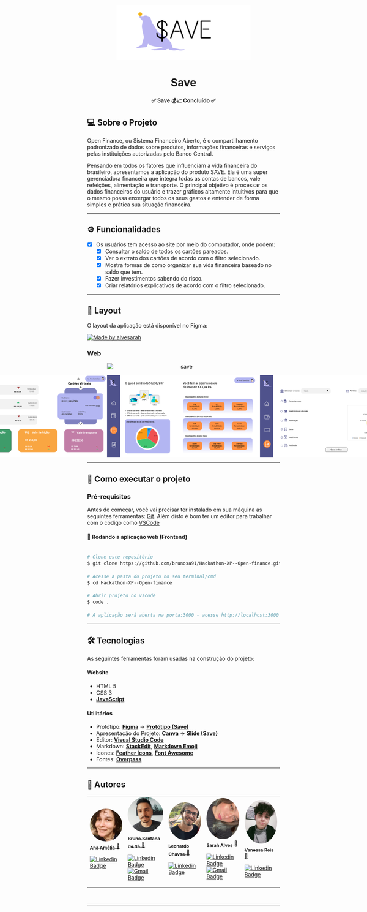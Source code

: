 <p align="center">
    <img src="./src/assets/img/logo_save.png" width="350" title="logo">
</p>
<h1 align="center">Save</h1>

<h4 align="center"> 
	✅  Save 💰📈 Concluído  ✅
</h4>


## 💻 Sobre o Projeto
Open Finance, ou Sistema Financeiro Aberto, é o compartilhamento padronizado de dados sobre produtos, informações financeiras e serviços pelas instituições autorizadas pelo Banco Central. 

Pensando em todos os fatores que influenciam a vida financeira do brasileiro, apresentamos a aplicação do produto SAVE. Ela é uma super gerenciadora financeira que integra todas as contas de bancos, vale refeições, alimentação e transporte. O principal objetivo é processar os dados financeiros do usuário e trazer gráficos altamente intuitivos para que o mesmo possa enxergar todos os seus gastos e entender de forma simples e prática sua situação financeira.

---
## ⚙️ Funcionalidades
- [x] Os usuários tem acesso ao site por meio do computador, onde podem:
    - [x] Consultar o saldo de todos os cartões pareados.
    - [x] Ver o extrato dos cartões de acordo com o filtro selecionado.
    - [x] Mostra formas de como organizar sua vida financeira baseado no saldo que tem.
    - [x] Fazer investimentos sabendo do risco.
    - [x] Criar relatórios explicativos de acordo com o filtro selecionado.

---

## 🎨 Layout

O layout da aplicação está disponível no Figma:

<a href="https://www.figma.com/file/glVmISlSPJXR0VMUSw8nbO/Untitled?node-id=0%3A1">
  <img alt="Made by alvesarah" src="https://img.shields.io/badge/Acessar%20Layout%20-Figma-%2304D361">
</a>

### Web
<!-- PRINT dO SITE NO COMPUTADOR -->
<p align="center" style="display: flex; align-items: flex-start; justify-content: center;">
  <img alt="save" title="#save" src="./assets/img/pagina-introducao.png" width="400px">
</p>
<p align="center" style="display: flex; align-items: flex-start; justify-content: center;">
  <img alt="save" title="#save" src="./src/assets/img/pagina_login.png" width="400px">
  <img alt="save" title="#save" src="./src/assets/img/pagina_inicial.png" width="400px">
  <img alt="save" title="#save" src="./src/assets/img/investimento.png" width="400px">
  <img alt="save" title="#save" src="./src/assets/img/relatorios.png" width="400px">
  <img alt="save" title="#save" src="./src/assets/img/carteira.png" width="400px">
</p>

---

## 🚀 Como executar o projeto

### Pré-requisitos

Antes de começar, você vai precisar ter instalado em sua máquina as seguintes ferramentas:
[Git](https://git-scm.com). 
Além disto é bom ter um editor para trabalhar com o código como [VSCode](https://code.visualstudio.com/)

#### 🧭 Rodando a aplicação web (Frontend)

```bash

# Clone este repositório
$ git clone https://github.com/brunosa91/Hackathon-XP--Open-finance.git

# Acesse a pasta do projeto no seu terminal/cmd
$ cd Hackathon-XP--Open-finance

# Abrir projeto no vscode
$ code .

# A aplicação será aberta na porta:3000 - acesse http://localhost:3000

```

---

## 🛠 Tecnologias

As seguintes ferramentas foram usadas na construção do projeto:

#### **Website**

-   HTML 5
-   CSS 3
-   **[JavaScript](https://www.javascript.com/)**



#### **Utilitários**

-   Protótipo:  **[Figma](https://www.figma.com/)**  →  **[Protótipo (Save)](https://www.figma.com/file/glVmISlSPJXR0VMUSw8nbO/Untitled?node-id=129%3A383)**
-   Apresentação do Projeto: **[Canva](https://www.canva.com/)** → **[Slide (Save)](https://www.canva.com/design/DAE461zakfo/S62pLCtRshOxPY8aigkkVw/view?utm_content=DAE461zakfo&utm_campaign=designshare&utm_medium=link&utm_source=sharebutton)**
-   Editor:  **[Visual Studio Code](https://code.visualstudio.com/)**
-   Markdown:  **[StackEdit](https://stackedit.io/)**,  **[Markdown Emoji](https://gist.github.com/rxaviers/7360908)**
-   Ícones:  **[Feather Icons](https://feathericons.com/)**,  **[Font Awesome](https://fontawesome.com/)**
-   Fontes:  **[Overpass](https://fonts.google.com/specimen/Overpass?query=overpass)**

---

## 🦸 Autores
<table>
<tr>
<td>
<a href="https://github.com/anaabalbi">
    <img style="border-radius: 50%;" src="./src/assets/img/integrantes/ana-amelia.png" width="100px;" alt="">
    <br>
    <sub><b>Ana Amélia</b></sub>
</a> 
<a href="https://github.com/anaabalbi">🙈</a>
<br>

[![Linkedin Badge](https://img.shields.io/badge/-Ana-blue?style=flat-square&logo=Linkedin&logoColor=white&link=https://www.linkedin.com/in/ana-am%C3%A9lia-oliveira-47590722a/)](https://www.linkedin.com/in/ana-am%C3%A9lia-oliveira-47590722a/) 
<!-- [![Gmail Badge](https://img.shields.io/badge/-brunosantana.engenharia@gmail.com-c14438?style=flat-square&logo=Gmail&logoColor=white&link=mailto:brunosantana.engenharia@gmail.com)](mailto:brunosantana.engenharia@gmail.com) -->

</td>

<td>
<a href="https://github.com/brunosa91">
    <img style="border-radius: 50%;" src="./src/assets/img/integrantes/bruno-santana-de-sa.jpg" width="100px;" alt="">
    <br>
    <sub><b>Bruno Santana de Sá</b></sub>
</a> 
<a href="https://github.com/brunosa91">🙈</a>
<br>

[![Linkedin Badge](https://img.shields.io/badge/-Bruno-blue?style=flat-square&logo=Linkedin&logoColor=white&link=https://www.linkedin.com/in/brunoasantanadesa/)](https://www.linkedin.com/in/brunoasantanadesa/)<br>
[![Gmail Badge](https://img.shields.io/badge/-brunosantana.engenharia@gmail.com-c14438?style=flat-square&logo=Gmail&logoColor=white&link=mailto:brunosantana.engenharia@gmail.com)](mailto:brunosantana.engenharia@gmail.com)

</td>

<td>
<a href="https://github.com/LeoAChaves">
    <img style="border-radius: 50%;" src="./src/assets/img/integrantes/leonardo-chaves.jpg" width="100px;" alt="">
    <br>
    <sub><b>Leonardo Chaves</b></sub>
</a> 
<a href="https://github.com/LeoAChaves">🙈</a>
<br>

[![Linkedin Badge](https://img.shields.io/badge/-Leonardo-blue?style=flat-square&logo=Linkedin&logoColor=white&link=https://www.linkedin.com/in/leonardo-chaves-b6544b229/)](https://www.linkedin.com/in/leonardo-chaves-b6544b229/) 
<!-- [![Gmail Badge](https://img.shields.io/badge/-brunosantana.engenharia@gmail.com-c14438?style=flat-square&logo=Gmail&logoColor=white&link=mailto:brunosantana.engenharia@gmail.com)](mailto:brunosantana.engenharia@gmail.com) -->

</td>

<td>
<a href="https://github.com/alvesarah">
    <img style="border-radius: 50%;" src="./src/assets/img/integrantes/sarah-alves.jpg" width="100px;" alt="">
    <br>
    <sub><b>Sarah Alves</b></sub>
</a>
<a href="https://github.com/alvesarah">🦄</a>
<br>

[![Linkedin Badge](https://img.shields.io/badge/-Sarah-blue?style=flat-square&logo=Linkedin&logoColor=white&link=https://www.linkedin.com/in/sarahalvesoliveira/)](https://www.linkedin.com/in/sarahalvesoliveira/)<br>
[![Gmail Badge](https://img.shields.io/badge/-salves726@gmail.com-c14438?style=flat-square&logo=Gmail&logoColor=white&link=mailto:salves726@gmail.com)](mailto:salves726@gmail.com)

</td>

<td>
<a href="https://github.com/vanessacreis">
    <img style="border-radius: 50%;" src="./src/assets/img/integrantes/vanessa-reis.jpg" width="100px;" alt="">
    <br>
    <sub><b>Vanessa Reis</b></sub>
</a>
<a href="https://github.com/vanessacreis">🦄</a>
<br>

[![Linkedin Badge](https://img.shields.io/badge/-Vanessa-blue?style=flat-square&logo=Linkedin&logoColor=white&link=https://www.linkedin.com/in/vanessacreisbh/)](https://www.linkedin.com/in/vanessacreisbh/) 
<!-- [![Gmail Badge](https://img.shields.io/badge/-salves726@gmail.com-c14438?style=flat-square&logo=Gmail&logoColor=white&link=mailto:salves726@gmail.com)](mailto:salves726@gmail.com) -->

</td>
</tr>
</table>

<br>

---
